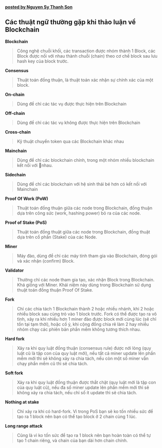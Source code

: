 **[posted by Nguyen Sy Thanh Son](https://www.facebook.com/groups/1561844270543595/permalink/1672787626115925/)**

## Các thuật ngữ thường gặp khi thảo luận về Blockchain


**Blockchain**
>Công nghệ chuỗi khối, các transaction được nhóm thành 1 Block, các Block được nối với nhau thành chuỗi (chain) theo cơ chế block sau lưu hash key của block trước.

**Consensus**
>Thuật toán đồng thuận, là thuật toán xác nhận sự chính xác của một block.

**On-chain**
>Dùng để chỉ các tác vụ được thực hiện trên Blockchain

**Off-chain**
>Dùng để chỉ các tác vụ không được thực hiện trên Blockchain

**Cross-chain**
>Kỹ thuật chuyển token qua các Blockchain khác nhau

**Mainchain**
>Dùng để chỉ các blockchain chính, trong một nhóm nhiều blockchain kết nối với nhau.

**Sidechain**
>Dùng để chỉ các blockchain với hệ sinh thái bé hơn có kết nối với Mainchain

**Proof Of Work (PoW)**
>Thuật toán đồng thuận giữa các node trong Blockchain, đồng thuận dựa trên công sức (work, hashing power) bỏ ra của các node.

**Proof of Stake (PoS)**
>Thuật toán đồng thuật giữa các node trong Blockchain, đồng thuật dựa trên cổ phần (Stake) của các Node.

**Miner**
>Máy đào, dùng để chỉ các máy tính tham gia vào Blockchain, đóng gói và xác nhận (confirm) Block.

**Validator**
>Thường chỉ các node tham gia tạo, xác nhận Block trong Blockchain. Khá giống với Miner. Khái niệm này dùng trong Blockchain sử dụng thuật toán đồng thuận Proof Of Stake.

**Fork**
>Chỉ các chia tách 1 Blockchain thành 2 hoặc nhiều nhánh, khi 2 hoặc nhiều block sau cùng trỏ vào 1 block trước. Fork có thể được tạo ra vô tình, xảy ra khi nhiều hơn 1 miner đào được block mới cùng lúc (sẽ chỉ tồn tại tạm thời), hoặc cố ý, khi cộng đồng chia rẽ làm 2 hay nhiều nhóm chạy các phiên bản phần mềm không tương thích nhau.

**Hard fork**
>Xảy ra khi quy luật đồng thuận (consensus rule) được nới lỏng (quy luật cũ là tập con của quy luật mới), nếu tất cả miner update lên phần mềm mới thì sẽ không xảy ra chia tách, nếu còn một số miner vẫn chạy phần mềm cũ thì sẽ chia tách.

**Soft fork**
>Xảy ra khi quy luật đồng thuận được thắt chặt (quy luật mới là tập con của quy luật cũ), nếu đa số miner update lên phần mềm mới thì sẽ không xảy ra chia tách, nếu chỉ số ít update thì sẽ chia tách.

**Nothing at stake**
>Chỉ xảy ra khi có hard-fork. Vì trong PoS bạn sẽ ko tốn nhiều sức để tạo ra 1 block nên bạn có thể tạo block ở 2 chain cùng 1 lúc.

**Long range attack** 
>Cũng là vì ko tốn sức để tạo ra 1 block nên bạn hoàn toàn có thể tự tạo 1 chain riêng, và chain của bạn dài hơn chain chính.
